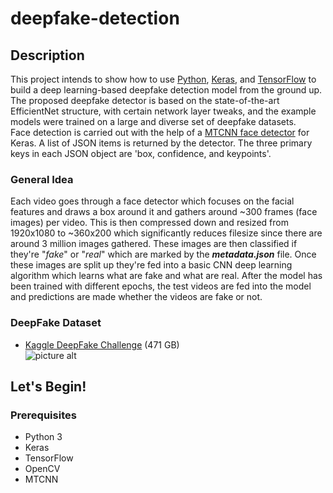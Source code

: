 # deepfake-detection
## Description ##
This project intends to show how to use [Python](https://www.python.org/ "Python"), [Keras](https://keras.io/ "Keras"), and [TensorFlow](https://www.tensorflow.org/ "TensorFlow") to build a deep learning-based deepfake detection model from the ground up. The proposed deepfake detector is based on the state-of-the-art EfficientNet structure, with certain network layer tweaks, and the example models were trained on a large and diverse set of deepfake datasets.<br />
Face detection is carried out with the help of a [MTCNN face detector](https://github.com/ipazc/mtcnn "MTCNN face detector") for Keras. A list of JSON items is returned by the detector. The three primary keys in each JSON object are 'box, confidence, and keypoints'. <br />
### General Idea ###
Each video goes through a face detector which focuses on the facial features and draws a box around it and gathers around ~300 frames (face images) per video. This is then compressed down and resized from 1920x1080 to ~360x200 which significantly reduces filesize since there are around 3 million images gathered. These images are then classified if they're "*fake*" or "*real*" which are marked by the ***metadata.json*** file. Once these images are split up they're fed into a basic CNN deep learning algorithm which learns what are fake and what are real. After the model has been trained with different epochs, the test videos are fed into the model and predictions are made whether the videos are fake or not.
### DeepFake Dataset ###
* [Kaggle DeepFake Challenge](https://www.kaggle.com/c/deepfake-detection-challenge "Kaggle DeepFake Challenge") (471 GB)<br />
![picture alt](https://github.com/aaronchong888/DeepFake-Detect/raw/master/img/sample_dataset.png)

## Let's Begin! ##
### Prerequisites ###
* Python 3
* Keras
* TensorFlow
* OpenCV
* MTCNN
